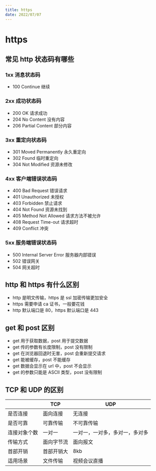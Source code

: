 ```yaml
---
title: https
date: 2022/07/07
---
```


# https

## 常见 http 状态码有哪些

### 1xx 消息状态码

- 100 Continue 继续

### 2xx 成功状态码

- 200 OK 请求成功
- 204 No Content 没有内容
- 206 Partial Content 部分内容

### 3xx 重定向状态码

- 301 Moved Permanently 永久重定向
- 302 Found 临时重定向
- 304 Not Modified 资源未修改

### 4xx 客户端错误状态码

- 400 Bad Request 错误请求
- 401 Unauthorized 未授权
- 403 Forbidden 禁止请求
- 404 Not Found 资源未找到
- 405 Method Not Allowed 请求方法不被允许
- 408 Request Time-out 请求超时
- 409 Conflict 冲突

### 5xx 服务端错误状态码

- 500 Internal Server Error 服务器内部错误
- 502 错误网关
- 504 网关超时

## http 和 https 有什么区别

- http 是明文传输，https 是 ssl 加密传输更加安全
- https 需要申请 ca 证书，一般要花钱
- http 默认端口是 80，https 默认端口是 443

## get 和 post 区别

- get 用于获取数据，post 用于提交数据
- get 传的参数有长度限制，post 没有限制
- get 在浏览器回退时无害，post 会重新提交请求
- get 能被缓存，post 不能缓存
- get 数据会显示在 url 中，post 不会显示
- get 的参数只能是 ASCII 类型，post 没有限制

## TCP 和 UDP 的区别

|              | TCP        | UDP                            |
| ------------ | ---------- | ------------------------------ |
| 是否连接     | 面向连接   | 无连接                         |
| 是否可靠     | 可靠传输   | 不可靠传输                     |
| 连接对象个数 | 一对一     | 一对一，一对多，多对一，多对多 |
| 传输方式     | 面向字节流 | 面向报文                       |
| 首部开销     | 首部开销大 | 8kb                            |
| 适用场景     | 文件传输   | 视频会议直播                   |
